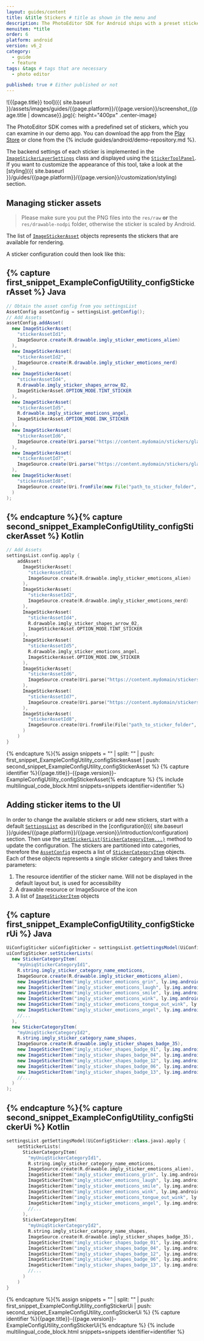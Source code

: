 ```yaml
---
layout: guides/content
title: &title Stickers # title as shown in the menu and 
description: The PhotoEditor SDK for Android ships with a preset sticker library containing emoticons and shapes. Learn how to add custom sticker packages to the library
menuitem: *title
order: 6
platform: android
version: v6_2
category: 
  - guide
  - feature
tags: &tags # tags that are necessary
  - photo editor 

published: true # Either published or not 
---
```


![{{page.title}} tool]({{ site.baseurl }}/assets/images/guides/{{page.platform}}/{{page.version}}/screenshot_{{page.title | downcase}}.jpg){: height="400px" .center-image}


The PhotoEditor SDK comes with a predefined set of stickers, which you can examine in our demo app. You can download the app from the [Play Store](https://play.google.com/store/apps/details?id=com.photoeditorsdk.android.app) or clone from the {% include guides/android/demo-repository.md %}.

The backend settings of each sticker is implemented in the [`ImageStickerLayerSettings`]({{site.baseurl}}/apidocs/{{page.platform}}/{{page.version}}/index.html?ly/img/android/pesdk/backend/model/state/layer/ImageStickerLayerSettings.html) class and displayed using the [`StickerToolPanel`]({{site.baseurl}}/apidocs/{{page.platform}}/{{page.version}}/index.html?ly/img/android/pesdk/ui/panels/StickerToolPanel.html). If you want to customize the appearance of this tool, take a look at the [styling]({{ site.baseurl }}/guides/{{page.platform}}/{{page.version}}/customization/styling) section.

## Managing sticker assets

> Please make sure you put the PNG files into the `res/raw` **or** the `res/drawable-nodpi` folder, otherwise the sticker is scaled by Android.

The list of [`ImageStickerAsset`]({{site.baseurl}}/apidocs/{{page.platform}}/{{page.version}}/index.html?ly/img/android/pesdk/backend/model/config/ImageStickerAsset.html) objects represents the stickers that are available for rendering.

A sticker configuration could then look like this:

{% capture first_snippet_ExampleConfigUtility_configStickerAsset %}
Java
---
``````java
// Obtain the asset config from you settingsList
AssetConfig assetConfig = settingsList.getConfig();
// Add Assets
assetConfig.addAsset(
  new ImageStickerAsset(
    "stickerAssetId1",
    ImageSource.create(R.drawable.imgly_sticker_emoticons_alien)
  ),
  new ImageStickerAsset(
    "stickerAssetId2",
    ImageSource.create(R.drawable.imgly_sticker_emoticons_nerd)
  ),
  new ImageStickerAsset(
    "stickerAssetId4",
    R.drawable.imgly_sticker_shapes_arrow_02,
    ImageStickerAsset.OPTION_MODE.TINT_STICKER
  ),
  new ImageStickerAsset(
    "stickerAssetId5",
    R.drawable.imgly_sticker_emoticons_angel,
    ImageStickerAsset.OPTION_MODE.INK_STICKER
  ),
  new ImageStickerAsset(
    "stickerAssetId6",
    ImageSource.create(Uri.parse("https://content.mydomain/stickers/glasses.png"))
  ),
  new ImageStickerAsset(
    "stickerAssetId7",
    ImageSource.create(Uri.parse("https://content.mydomain/stickers/glasses-vector.xml"))
  ),
  new ImageStickerAsset(
    "stickerAssetId8",
    ImageSource.create(Uri.fromFile(new File("path_to_sticker_folder", "sticker_name.png")))
  )
);
``````
{% endcapture %}{% capture second_snippet_ExampleConfigUtility_configStickerAsset %}
Kotlin
---
``````kotlin
// Add Assets
settingsList.config.apply {
    addAsset(
      ImageStickerAsset(
        "stickerAssetId1",
        ImageSource.create(R.drawable.imgly_sticker_emoticons_alien)
      ),
      ImageStickerAsset(
        "stickerAssetId2",
        ImageSource.create(R.drawable.imgly_sticker_emoticons_nerd)
      ),
      ImageStickerAsset(
        "stickerAssetId4",
        R.drawable.imgly_sticker_shapes_arrow_02,
        ImageStickerAsset.OPTION_MODE.TINT_STICKER
      ),
      ImageStickerAsset(
        "stickerAssetId5",
        R.drawable.imgly_sticker_emoticons_angel,
        ImageStickerAsset.OPTION_MODE.INK_STICKER
      ),
      ImageStickerAsset(
        "stickerAssetId6",
        ImageSource.create(Uri.parse("https://content.mydomain/stickers/glasses.png"))
      ),
      ImageStickerAsset(
        "stickerAssetId7",
        ImageSource.create(Uri.parse("https://content.mydomain/stickers/glasses-vector.xml"))
      ),
      ImageStickerAsset(
        "stickerAssetId8",
        ImageSource.create(Uri.fromFile(File("path_to_sticker_folder", "sticker_name.png")))
      )
    )
}
``````
{% endcapture %}{% assign snippets = "" | split: "" | push: first_snippet_ExampleConfigUtility_configStickerAsset | push: second_snippet_ExampleConfigUtility_configStickerAsset %}
{% capture identifier %}{{page.title}}-{{page.version}}-ExampleConfigUtility_configStickerAsset{% endcapture %}
{% include multilingual_code_block.html snippets=snippets identifier=identifier %}


## Adding sticker items to the UI
In order to change the available stickers or add new stickers, start with a default [`SettingsList`]({{site.baseurl}}/apidocs/{{page.platform}}/{{page.version}}/index.html?ly/img/android/pesdk/backend/model/state/manager/SettingsList.html) as described in the [configuration]({{ site.baseurl }}/guides/{{page.platform}}/{{page.version}}/introduction/configuration) section. Then use the [`setStickerList(StickerCategoryItem...)`]({{site.baseurl}}/apidocs/{{page.platform}}/{{page.version}}/index.html?ly/img/android/pesdk/ui/model/state/UiStickerConfig.html) method to update the configuration. The stickers are partitioned into categories, therefore the [`AssetConfig`]({{site.baseurl}}/apidocs/{{page.platform}}/{{page.version}}/index.html?ly/img/android/pesdk/backend/model/state/AssetConfig.html) expects a list of [`StickerCategoryItem`]({{site.baseurl}}/apidocs/{{page.platform}}/{{page.version}}/index.html?ly/img/android/pesdk/ui/panels/item/StickerCategoryItem.html) objects. Each of these objects represents a single sticker category and takes three parameters:

1. The resource identifier of the sticker name. Will not be displayed in the default layout but, is used for accessibility
2. A drawable resource or ImageSource of the icon
3. A list of [`ImageStickerItem`]({{site.baseurl}}/apidocs/{{page.platform}}/{{page.version}}/index.html?ly/img/android/pesdk/ui/panels/item/ImageStickerItem.html) objects

{% capture first_snippet_ExampleConfigUtility_configStickerUi %}
Java
---
``````java
UiConfigSticker uiConfigSticker = settingsList.getSettingsModel(UiConfigSticker.class);
uiConfigSticker.setStickerLists(
  new StickerCategoryItem(
    "myUniqStickerCategoryId1",
    R.string.imgly_sticker_category_name_emoticons,
    ImageSource.create(R.drawable.imgly_sticker_emoticons_alien),
    new ImageStickerItem("imgly_sticker_emoticons_grin", ly.img.android.pesdk.assets.sticker.emoticons.R.string.imgly_sticker_name_emoticons_grin, ImageSource.create(ly.img.android.pesdk.assets.sticker.emoticons.R.drawable.imgly_sticker_emoticons_grin)),
    new ImageStickerItem("imgly_sticker_emoticons_laugh", ly.img.android.pesdk.assets.sticker.emoticons.R.string.imgly_sticker_name_emoticons_laugh, ImageSource.create(ly.img.android.pesdk.assets.sticker.emoticons.R.drawable.imgly_sticker_emoticons_laugh)),
    new ImageStickerItem("imgly_sticker_emoticons_smile", ly.img.android.pesdk.assets.sticker.emoticons.R.string.imgly_sticker_name_emoticons_smile, ImageSource.create(ly.img.android.pesdk.assets.sticker.emoticons.R.drawable.imgly_sticker_emoticons_smile)),
    new ImageStickerItem("imgly_sticker_emoticons_wink", ly.img.android.pesdk.assets.sticker.emoticons.R.string.imgly_sticker_name_emoticons_wink, ImageSource.create(ly.img.android.pesdk.assets.sticker.emoticons.R.drawable.imgly_sticker_emoticons_wink)),
    new ImageStickerItem("imgly_sticker_emoticons_tongue_out_wink", ly.img.android.pesdk.assets.sticker.emoticons.R.string.imgly_sticker_name_emoticons_tongue_out_wink, ImageSource.create( ly.img.android.pesdk.assets.sticker.emoticons.R.drawable.imgly_sticker_emoticons_tongue_out_wink)),
    new ImageStickerItem("imgly_sticker_emoticons_angel", ly.img.android.pesdk.assets.sticker.emoticons.R.string.imgly_sticker_name_emoticons_angel, ImageSource.create( ly.img.android.pesdk.assets.sticker.emoticons.R.drawable.imgly_sticker_emoticons_angel))
    //...
  ),
  new StickerCategoryItem(
    "myUniqStickerCategoryId2",
    R.string.imgly_sticker_category_name_shapes,
    ImageSource.create(R.drawable.imgly_sticker_shapes_badge_35),
    new ImageStickerItem("imgly_sticker_shapes_badge_01", ly.img.android.pesdk.assets.sticker.shapes.R.string.imgly_sticker_name_shapes_badge_01, ImageSource.create( ly.img.android.pesdk.assets.sticker.shapes.R.drawable.imgly_sticker_shapes_badge_01)),
    new ImageStickerItem("imgly_sticker_shapes_badge_04", ly.img.android.pesdk.assets.sticker.shapes.R.string.imgly_sticker_name_shapes_badge_04, ImageSource.create( ly.img.android.pesdk.assets.sticker.shapes.R.drawable.imgly_sticker_shapes_badge_04)),
    new ImageStickerItem("imgly_sticker_shapes_badge_12", ly.img.android.pesdk.assets.sticker.shapes.R.string.imgly_sticker_name_shapes_badge_12, ImageSource.create( ly.img.android.pesdk.assets.sticker.shapes.R.drawable.imgly_sticker_shapes_badge_12)),
    new ImageStickerItem("imgly_sticker_shapes_badge_06", ly.img.android.pesdk.assets.sticker.shapes.R.string.imgly_sticker_name_shapes_badge_06, ImageSource.create( ly.img.android.pesdk.assets.sticker.shapes.R.drawable.imgly_sticker_shapes_badge_06)),
    new ImageStickerItem("imgly_sticker_shapes_badge_13", ly.img.android.pesdk.assets.sticker.shapes.R.string.imgly_sticker_name_shapes_badge_13, ImageSource.create( ly.img.android.pesdk.assets.sticker.shapes.R.drawable.imgly_sticker_shapes_badge_13))
    //...
  )
);
``````
{% endcapture %}{% capture second_snippet_ExampleConfigUtility_configStickerUi %}
Kotlin
---
``````kotlin
settingsList.getSettingsModel(UiConfigSticker::class.java).apply {
    setStickerLists(
      StickerCategoryItem(
        "myUniqStickerCategoryId1",
        R.string.imgly_sticker_category_name_emoticons,
        ImageSource.create(R.drawable.imgly_sticker_emoticons_alien),
        ImageStickerItem("imgly_sticker_emoticons_grin", ly.img.android.pesdk.assets.sticker.emoticons.R.string.imgly_sticker_name_emoticons_grin, ImageSource.create(ly.img.android.pesdk.assets.sticker.emoticons.R.drawable.imgly_sticker_emoticons_grin)),
        ImageStickerItem("imgly_sticker_emoticons_laugh", ly.img.android.pesdk.assets.sticker.emoticons.R.string.imgly_sticker_name_emoticons_laugh, ImageSource.create(ly.img.android.pesdk.assets.sticker.emoticons.R.drawable.imgly_sticker_emoticons_laugh)),
        ImageStickerItem("imgly_sticker_emoticons_smile", ly.img.android.pesdk.assets.sticker.emoticons.R.string.imgly_sticker_name_emoticons_smile, ImageSource.create(ly.img.android.pesdk.assets.sticker.emoticons.R.drawable.imgly_sticker_emoticons_smile)),
        ImageStickerItem("imgly_sticker_emoticons_wink", ly.img.android.pesdk.assets.sticker.emoticons.R.string.imgly_sticker_name_emoticons_wink, ImageSource.create(ly.img.android.pesdk.assets.sticker.emoticons.R.drawable.imgly_sticker_emoticons_wink)),
        ImageStickerItem("imgly_sticker_emoticons_tongue_out_wink", ly.img.android.pesdk.assets.sticker.emoticons.R.string.imgly_sticker_name_emoticons_tongue_out_wink, ImageSource.create(ly.img.android.pesdk.assets.sticker.emoticons.R.drawable.imgly_sticker_emoticons_tongue_out_wink)),
        ImageStickerItem("imgly_sticker_emoticons_angel", ly.img.android.pesdk.assets.sticker.emoticons.R.string.imgly_sticker_name_emoticons_angel, ImageSource.create(ly.img.android.pesdk.assets.sticker.emoticons.R.drawable.imgly_sticker_emoticons_angel))
        //...
      ),
      StickerCategoryItem(
        "myUniqStickerCategoryId2",
        R.string.imgly_sticker_category_name_shapes,
        ImageSource.create(R.drawable.imgly_sticker_shapes_badge_35),
        ImageStickerItem("imgly_sticker_shapes_badge_01", ly.img.android.pesdk.assets.sticker.shapes.R.string.imgly_sticker_name_shapes_badge_01, ImageSource.create(ly.img.android.pesdk.assets.sticker.shapes.R.drawable.imgly_sticker_shapes_badge_01)),
        ImageStickerItem("imgly_sticker_shapes_badge_04", ly.img.android.pesdk.assets.sticker.shapes.R.string.imgly_sticker_name_shapes_badge_04, ImageSource.create(ly.img.android.pesdk.assets.sticker.shapes.R.drawable.imgly_sticker_shapes_badge_04)),
        ImageStickerItem("imgly_sticker_shapes_badge_12", ly.img.android.pesdk.assets.sticker.shapes.R.string.imgly_sticker_name_shapes_badge_12, ImageSource.create(ly.img.android.pesdk.assets.sticker.shapes.R.drawable.imgly_sticker_shapes_badge_12)),
        ImageStickerItem("imgly_sticker_shapes_badge_06", ly.img.android.pesdk.assets.sticker.shapes.R.string.imgly_sticker_name_shapes_badge_06, ImageSource.create(ly.img.android.pesdk.assets.sticker.shapes.R.drawable.imgly_sticker_shapes_badge_06)),
        ImageStickerItem("imgly_sticker_shapes_badge_13", ly.img.android.pesdk.assets.sticker.shapes.R.string.imgly_sticker_name_shapes_badge_13, ImageSource.create(ly.img.android.pesdk.assets.sticker.shapes.R.drawable.imgly_sticker_shapes_badge_13))
        //...
      )
    )
}
``````
{% endcapture %}{% assign snippets = "" | split: "" | push: first_snippet_ExampleConfigUtility_configStickerUi | push: second_snippet_ExampleConfigUtility_configStickerUi %}
{% capture identifier %}{{page.title}}-{{page.version}}-ExampleConfigUtility_configStickerUi{% endcapture %}
{% include multilingual_code_block.html snippets=snippets identifier=identifier %}